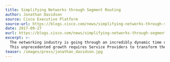 ```yaml
---
title: Simplifying Networks through Segment Routing
author: Jonathan Davidson
source: Cisco Executive Platform
source-url: https://blogs.cisco.com/news/simplifying-networks-through-segment-routing
date: 2017-09-27
eurl: https://blogs.cisco.com/news/simplifying-networks-through-segment-routing
excerpt: >-
  The networking industry is going through an incredibly dynamic time of change and opportunity. Global IP traffic will increase nearly threefold over the next five years and 127-fold from 2005 to 2021.  The number of devices connected to IP networks by 2021 will be three times higher than the global population. On top of that, the diversity of applications has never been greater, with each having its own set of requirements and hurdles.
  This unprecedented growth requires Service Providers to transform their networks, and Segment Routing is becoming one of the keys to successfully paving the way to that transformation.
teaser: /images/press/jonathan_davidson.jpg
---
```

